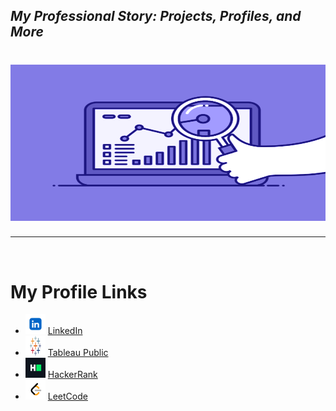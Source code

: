 <h2 align= "left"><em>My Professional Story: Projects, Profiles, and More</em></h2>

# <img src="https://github.com/shreyjain99/shreyjain99/blob/main/74pZ.gif" alt="Sample GIF" height="250" width="650">

<hr width="100%" size="2">
<br>

<h1>My Profile Links</h1>
<ul>
    <li>
        <img src="https://github.com/shreyjain99/shreyjain99/blob/main/linkedin%20logo.jpg" alt="LinkedIn Logo" width="32" height="32">
        <a href="www.linkedin.com/in/shreyjain99" target="_blank">LinkedIn</a>
    </li>
    <li>
        <img src="https://github.com/shreyjain99/shreyjain99/blob/main/Tableau-Symbol.png" alt="Tableau Logo" width="32" height="32">
        <a href="https://public.tableau.com/app/profile/shrey.jain6858/vizzes" target="_blank">Tableau Public</a>
    </li>
    <li>
        <img src="https://github.com/shreyjain99/shreyjain99/blob/main/hackerrank%20logo.png" alt="HackerRank Logo" width="32" height="32">
        <a href="https://www.hackerrank.com/profile/shreyjain99" target="_blank">HackerRank</a>
    </li>
    <li>
        <img src="https://github.com/shreyjain99/shreyjain99/blob/main/leetcode%20logo.png" alt="LeetCode Logo" width="32" height="32">
        <a href="https://leetcode.com/u/shreyjain99/" target="_blank">LeetCode</a>
    </li>
</ul>
